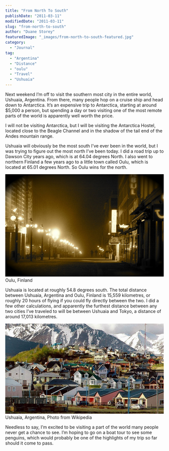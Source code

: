 ```yaml
---
title: "From North To South"
publishDate: "2011-03-11"
modifiedDate: "2011-03-11"
slug: "from-north-to-south"
author: "Duane Storey"
featuredImage: "_images/from-north-to-south-featured.jpg"
category:
  - "Journal"
tag:
  - "Argentina"
  - "Distance"
  - "oulu"
  - "Travel"
  - "Ushuaia"
---
```


Next weekend I’m off to visit the southern most city in the entire world, Ushuaia, Argentina. From there, many people hop on a cruise ship and head down to Antarctica. It’s an expensive trip to Antarctica, starting at around $5,000 a person, but spending a day or two visiting one of the most remote parts of the world is apparently well worth the price.

I will not be visiting Antarctica, but I will be visiting the Antarctica Hostel, located close to the Beagle Channel and in the shadow of the tail end of the Andes mountain range.

Ushuaia will obviously be the most south I’ve ever been in the world, but I was trying to figure out the most north I’ve been today. I did a road trip up to Dawson City years ago, which is at 64.04 degrees North. I also went to northern Finland a few years ago to a little town called Oulu, which is located at 65.01 degrees North. So Oulu wins for the north.

[![](_images/from-north-to-south-1.jpg "430509449_024a347227_z")](_images/from-north-to-south-1.jpg)Oulu, Finland



Ushuaia is located at roughly 54.8 degrees south. The total distance between Ushuaia, Argentina and Oulu, Finland is 15,559 kilometres, or roughly 20 hours of flying if you could fly directly between the two. I did a few other calculations, and apparently the furthest distance between any two cities I’ve traveled to will be between Ushuaia and Tokyo, a distance of around 17,013 kilometres.

[![](_images/from-north-to-south-2.jpg "Usuhaia-1")](_images/from-north-to-south-2.jpg)Ushuaia, Argentina, Photo from Wikipedia



Needless to say, I’m excited to be visiting a part of the world many people never get a chance to see. I’m hoping to go on a boat tour to see some penguins, which would probably be one of the highlights of my trip so far should it come to pass.